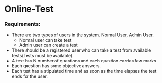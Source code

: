 # Online-Test

### Requirements:

- There are two types of users in the system. Normal User, Admin User.
  * Normal user can take test
  * Admin user can create a test
- There should be a registered user who can take a test from available tests(Tests must be available).
- A test has N number of questions and each question carries few marks.
- Each question has some objective answers.
- Each test has a stipulated time and as soon as the time elapses the test ends for the
user.

